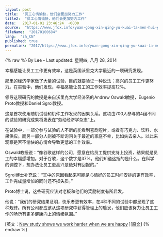 ```yaml
---
layout: post
title:  "员工心情愉快，他们会更加努力工作"
title2:  "员工心情愉快，他们会更加努力工作"
date:   2017-01-01 23:46:24  +0800
source:  "https://www.jfox.info/yuan-gong-xin-qing-yu-kuai-ta-men-hui-geng-jia-nu-li-gong-zuo.html"
fileName:  "20170100684"
lang:  "zh_CN"
published: true
permalink: "2017/https://www.jfox.info/yuan-gong-xin-qing-yu-kuai-ta-men-hui-geng-jia-nu-li-gong-zuo.html"
---
```

{% raw %}
By Lee - Last updated: 星期四, 八月 28, 2014

幸福感能让员工工作更有效率，这是英国沃里克大学最近的一项研究发现。

那里的经济学家做了大量的试验，目的就要验证一种说法：高兴的员工工作更努力。在实验中，他们发现，幸福感能让员工的工作效率提高12%。

领导这项研究的教授是来自沃里克大学经济系的Andrew Oswald教授，Eugenio Proto教授和Daniel Sgroi教授。

这是首次使用随机试验和机件工作发现的因果关系。这项由700人参与的4组不同的试验的研究成果将发表在“劳动经济学杂志”上。

在试验中，一部分参与试验的人不断的能看到喜剧短片，或者有巧克力、饮料、水果供应。而另一部分人则被不断询问关于最近的家庭不幸，比如失去亲人。以此来观察是否不愉快的心情会导致更低的工作效率。

Oswald教授说：“像谷歌这样的公司，愿意在给员工提供支持上投资，结果就是员工的幸福感增加。对于谷歌，这个数字是37%，他们知道这指的是什么。在科学的调控下，想办法让员工更高兴是绝对有回报的。”

Sgroi博士补充说：“其中的原因看起来可能是心情好的员工时间安排的更有效率，工作完成量增加的同时还不损失质。”

Proto博士说，这些研究应该对老板和他们的奖励制度有所启发。

他说：“我们的研究结果证明，快乐者更有效率，在4种不同的试验中都呈现了这种规律。所有公司都应该从这项研究中获得管理上的启发，他们应该努力让员工工作的场所有更多健康向上的情绪氛围。”

[英文：[New study shows we work harder when we are happy](https://www.jfox.info/go.php?url=http://www.jfox.info/url.php?_src=&amp;isencode=1&amp;content=dGltZT0xNDA5MjEzOTkxNjEyJnVybD1odHRwJTNBJTJGJTJGd3d3Mi53YXJ3aWNrLmFjLnVrJTJGbmV3c2FuZGV2ZW50cyUyRnByZXNzcmVsZWFzZXMlMkZuZXdfc3R1ZHlfc2hvd3MlMkY=) ][[原文](https://www.jfox.info/go.php?url=http://www.jfox.info/url.php?_v=v4&amp;_src=&amp;isencode=1&amp;content=dGltZT0xNDA5MjEzOTkxNjEzJnVybD1odHRwJTNBJTJGJTJGd3d3LnZhaWthbi5jb20lMkZoYXBweS13b3JrJTJG)]
{% endraw %}